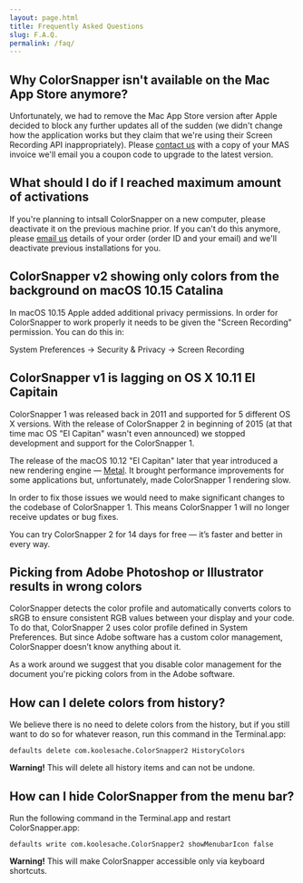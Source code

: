 ```yaml
---
layout: page.html
title: Frequently Asked Questions
slug: F.A.Q.
permalink: /faq/
---
```


## Why ColorSnapper isn't available on the Mac App Store anymore?

Unfortunately, we had to remove the Mac App Store version after Apple decided to block any further updates all of the sudden (we didn't change  how the application works but they claim that we're using their Screen Recording API inappropriately). Please [contact us](mailto:support@colorsnapper.com) with a copy of your MAS invoice we'll email you a coupon code to upgrade to the latest version. 

## What should I do if I reached maximum amount of activations

If you're planning to intsall ColorSnapper on a new computer, please deactivate it on the previous machine prior. If you can't do this anymore, please [email us](mailto:support@koolesache.com) details of your order (order ID and your email) and we'll deactivate previous installations for you.  

## ColorSnapper v2 showing only colors from the background on macOS 10.15 Catalina

In macOS 10.15 Apple added additional privacy permissions. In order for
ColorSnapper to work properly it needs to be given the "Screen Recording"
permission. You can do this in:

System Preferences → Security & Privacy → Screen Recording

## ColorSnapper v1 is lagging on OS X 10.11 El Capitain

ColorSnapper 1 was released back in 2011 and supported for 5 different OS X
versions. With the release of ColorSnapper 2 in beginning of 2015 (at that time
mac OS "El Capitan" wasn't even announced) we stopped development and support
for the ColorSnapper 1.

The release of the macOS 10.12 "El Capitan" later that year introduced a new
rendering engine — [Metal](https://developer.apple.com/metal/). It brought
performance improvements for some applications but, unfortunately, made
ColorSnapper 1 rendering slow.

In order to fix those issues we would need to make significant changes to the
codebase of ColorSnapper 1. This means ColorSnapper 1 will no longer receive
updates or bug fixes.

You can try ColorSnapper 2 for 14 days for free — it’s faster and better in
every way.

## Picking from Adobe Photoshop or Illustrator results in wrong colors

ColorSnapper detects the color profile and automatically converts colors to sRGB
to ensure consistent RGB values between your display and your code. To do that,
ColorSnapper 2 uses color profile defined in System Preferences. But since Adobe
software has a custom color management, ColorSnapper doesn’t know anything about
it.

As a work around we suggest that you disable color management for the document
you're picking colors from in the Adobe software.

## How can I delete colors from history?

We believe there is no need to delete colors from the history, but if you still
want to do so for whatever reason, run this command in the Terminal.app:

```
defaults delete com.koolesache.ColorSnapper2 HistoryColors
```

**Warning!** This will delete all history items and can not be undone.

## How can I hide ColorSnapper from the menu bar?

Run the following command in the Terminal.app and restart ColorSnapper.app:

```
defaults write com.koolesache.ColorSnapper2 showMenubarIcon false
```

**Warning!** This will make ColorSnapper accessible only via keyboard shortcuts.
